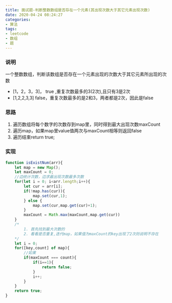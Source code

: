 ```yaml
---
title: 面试题-判断整数数组是否存在一个元素(其出现次数大于其它元素出现次数)
date: 2020-04-24 08:24:27
categories:
- 算法
tags:
- leetcode
- 数组
- 题
---
```


### 说明
一个整数数组，判断该数组是否存在一个元素出现的次数大于其它元素所出现的次数
<!-- more -->
* [1，2，3，3]，
true ,重复次数最多的3(2次),且只有3是2次
* [1,2,2,3,3]
false，重复次数最多的是2和3，两者都是2次，因此是false

### 思路
1. 遍历数组将每个数字的次数存到map里，同时得到最大出现次数maxCount
2. 遍历map，如果map里value值两次与maxCount相等则返回false
3. 遍历结束return true;

### 实现
```js
function isExistNum(arr){
    let map = new Map();
    let maxCount = 0;
    //边统计次数，边求最出现次数最多次数
    for(let i = 0; i<arr.length;i++){
        let cur = arr[i];
        if(!map.has(cur)){
            map.set(cur,1);
        } else {
            map.set(cur,map.get(cur)+1);
        }
        maxCount = Math.max(maxCount,map.get(cur))
    }
    /*
        1. 首先找到最大次数的
        2. 看看是否重复,迭代map，如果值为maxCount的key出现了2次则说明不存在
    */
    let i = 0;
    for([key,count] of map){
        //如果
        if(maxCount === count){
            if(i==1){
                return false;
            }
            i++;
        }
    }
    return true;
}
```